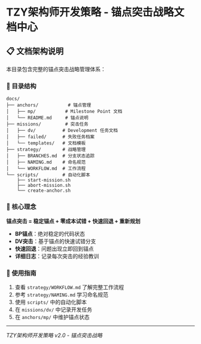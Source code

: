 # TZY架构师开发策略 - 锚点突击战略文档中心

## 📋 文档架构说明

本目录包含完整的锚点突击战略管理体系：

### 📁 目录结构

```
docs/
├── anchors/           # 锚点管理
│   ├── mp/           # Milestone Point 文档
│   └── README.md     # 锚点说明
├── missions/         # 突击任务
│   ├── dv/          # Development 任务文档
│   ├── failed/      # 失败任务档案
│   └── templates/   # 文档模板
├── strategy/        # 战略管理
│   ├── BRANCHES.md  # 分支状态追踪
│   ├── NAMING.md    # 命名规范
│   └── WORKFLOW.md  # 工作流程
└── scripts/         # 自动化脚本
    ├── start-mission.sh
    ├── abort-mission.sh
    └── create-anchor.sh
```

### 🎯 核心理念

**锚点突击 = 稳定锚点 + 零成本试错 + 快速回退 + 重新规划**

- **BP锚点**：绝对稳定的代码状态
- **DV突击**：基于锚点的快速试错分支
- **快速回退**：问题出现立即回到锚点
- **详细日志**：记录每次突击的经验教训

### 📖 使用指南

1. 查看 `strategy/WORKFLOW.md` 了解完整工作流程
2. 参考 `strategy/NAMING.md` 学习命名规范
3. 使用 `scripts/` 中的自动化脚本
4. 在 `missions/dv/` 中记录开发任务
5. 在 `anchors/mp/` 中维护锚点状态

---
*TZY架构师开发策略 v2.0 - 锚点突击战略*